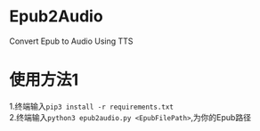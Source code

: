 # Epub2Audio  
 Convert Epub to Audio Using TTS  

# 使用方法1  
 1.终端输入`pip3 install -r requirements.txt`  
 2.终端输入`python3 epub2audio.py <EpubFilePath>`,<EpubFilePath>为你的Epub路径

